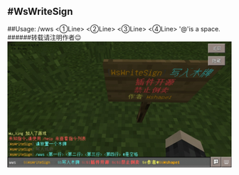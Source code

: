#WsWriteSign
------
##Usage:
    /wws <①Line> <②Line> <③Line> <④Line>
    '@'is a space.
######转载请注明作者:relieved:
![](./img.jpg)
